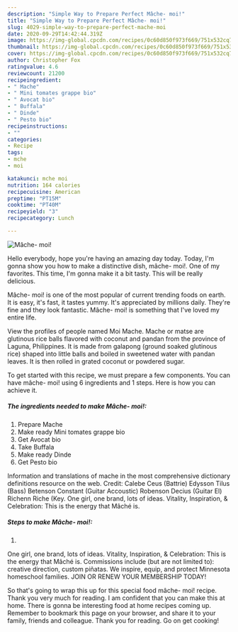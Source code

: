 ```yaml
---
description: "Simple Way to Prepare Perfect Mâche- moi!"
title: "Simple Way to Prepare Perfect Mâche- moi!"
slug: 4029-simple-way-to-prepare-perfect-mache-moi
date: 2020-09-29T14:42:44.319Z
image: https://img-global.cpcdn.com/recipes/0c60d850f973f669/751x532cq70/mache-moi-photo-principale-de-la-recette.jpg
thumbnail: https://img-global.cpcdn.com/recipes/0c60d850f973f669/751x532cq70/mache-moi-photo-principale-de-la-recette.jpg
cover: https://img-global.cpcdn.com/recipes/0c60d850f973f669/751x532cq70/mache-moi-photo-principale-de-la-recette.jpg
author: Christopher Fox
ratingvalue: 4.6
reviewcount: 21200
recipeingredient:
- " Mache"
- " Mini tomates grappe bio"
- " Avocat bio"
- " Buffala"
- " Dinde"
- " Pesto bio"
recipeinstructions:
- ""
categories:
- Recipe
tags:
- mche
- moi

katakunci: mche moi 
nutrition: 164 calories
recipecuisine: American
preptime: "PT15M"
cooktime: "PT40M"
recipeyield: "3"
recipecategory: Lunch

---
```



![Mâche- moi!](https://img-global.cpcdn.com/recipes/0c60d850f973f669/751x532cq70/mache-moi-photo-principale-de-la-recette.jpg)

Hello everybody, hope you're having an amazing day today. Today, I'm gonna show you how to make a distinctive dish, mâche- moi!. One of my favorites. This time, I'm gonna make it a bit tasty. This will be really delicious.

Mâche- moi! is one of the most popular of current trending foods on earth. It is easy, it's fast, it tastes yummy. It's appreciated by millions daily. They're fine and they look fantastic. Mâche- moi! is something that I've loved my entire life.

View the profiles of people named Moi Mache. Mache or matse are glutinous rice balls flavored with coconut and pandan from the province of Laguna, Philippines. It is made from galapong (ground soaked glutinous rice) shaped into little balls and boiled in sweetened water with pandan leaves. It is then rolled in grated coconut or powdered sugar.


To get started with this recipe, we must prepare a few components. You can have mâche- moi! using 6 ingredients and 1 steps. Here is how you can achieve it.

<!--inarticleads1-->

##### The ingredients needed to make Mâche- moi!:

1. Prepare  Mache
1. Make ready  Mini tomates grappe bio
1. Get  Avocat bio
1. Take  Buffala
1. Make ready  Dinde
1. Get  Pesto bio


Information and translations of mache in the most comprehensive dictionary definitions resource on the web. Credit: Calebe Ceus (Battrie) Edysson Tilus (Bass) Betenson Constant (Guitar Accoustic) Robenson Decius (Guitar El) Richenn Riche (Key. One girl, one brand, lots of ideas. Vitality, Inspiration, &amp; Celebration: This is the energy that Mâché is. 

<!--inarticleads2-->

##### Steps to make Mâche- moi!:

1. 


One girl, one brand, lots of ideas. Vitality, Inspiration, &amp; Celebration: This is the energy that Mâché is. Commissions include (but are not limited to): creative direction, custom piñatas. We inspire, equip, and protect Minnesota homeschool families. JOIN OR RENEW YOUR MEMBERSHIP TODAY! 

So that's going to wrap this up for this special food mâche- moi! recipe. Thank you very much for reading. I am confident that you can make this at home. There is gonna be interesting food at home recipes coming up. Remember to bookmark this page on your browser, and share it to your family, friends and colleague. Thank you for reading. Go on get cooking!
